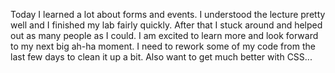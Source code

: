 Today I learned a lot about forms and events.  I understood the lecture pretty
well and I finished my lab fairly quickly.  After that I stuck around and helped
out as many people as I could.  I am excited to learn more and look forward to
my next big ah-ha moment.  I need to rework some of my code from the last few
days to clean it up a bit.  Also want to get much better with CSS...
